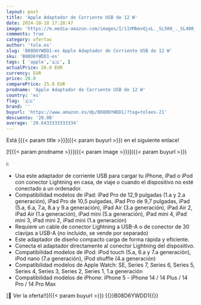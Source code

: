 ```yaml
---
layout: post
title: 'Apple Adaptador de Corriente USB de 12 W'
date: 2024-10-18 17:28:47
image: 'https://m.media-amazon.com/images/I/11VMbmvQjxL._SL500_._SL400_.jpg'
comments: true
category: ofertas
author: 'tole.es'
slug: 'B08D6YWDD1-es Apple Adaptador de Corriente USB de 12 W'
sku: 'B08D6YWDD1-es'
tags: [ 'apple','🇪🇸', ]
actualPrice: 20.0 EUR
currency: EUR
price: 20.0
comparePrice: 25.0 EUR
prodname: 'Apple Adaptador de Corriente USB de 12 W'
country: 'es'
flag: '🇪🇸'
brand: ''
buyurl: 'https://www.amazon.es/dp/B08D6YWDD1/?tag=tolees-21'
descuento: '20.00'
average: '20.6433333333334'
---
```


Está [{{< param title >}}]({{< param buyurl >}}) en el siguiente enlace!

[![{{< param prodname >}}]({{< param image >}})]({{< param buyurl >}})

ℹ️:

- Usa este adaptador de corriente USB para cargar tu iPhone, iPad o iPod con conector Lightning en casa, de viaje o cuando el dispositivo no esté conectado a un ordenador.
- Compatibilidad modelos de iPad: iPad Pro de 12,9 pulgadas (1.a y 2.a generación), iPad Pro de 10,5 pulgadas, iPad Pro de 9,7 pulgadas, iPad (5.a, 6.a, 7.a, 8.a y 9.a generación), iPad Air (3.a generación), iPad Air 2, iPad Air (1.a generación), iPad mini (5.a generación), iPad mini 4, iPad mini 3, iPad mini 2, iPad mini (1.a generación)
- Requiere un cable de conector Lightning a USB-A o de conector de 30 clavijas a USB-A (no incluido, se vende por separado)
- Este adaptador de diseño compacto carga de forma rápida y eficiente.
- Conecta el adaptador directamente al conector Lightning del dispositivo.
- Compatibilidad modelos de iPod: iPod touch (5.a, 6.a y 7.a generación), iPod nano (7.a generación), iPod shuffle (4.a generación)
- Compatibilidad modelos de Apple Watch: SE, Series 7, Series 6, Series 5, Series 4, Series 3, Series 2, Series 1, 1.a generación
- Compatibilidad modelos de iPhone: iPhone 5 - iPhone 14 / 14 Plus / 14 Pro / 14 Pro Max

[🛒 Ver la oferta!!]({{< param buyurl >}})
{{<world>}}B08D6YWDD1{{</world>}}
